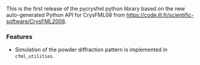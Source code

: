 This is the first release of the pycrysfml python library based on the new auto-generated Python API for CrysFML08 from https://code.ill.fr/scientific-software/CrysFML2008.

### Features

- Simulation of the powder diffraction pattern is implemented in `cfml_utilities`.
